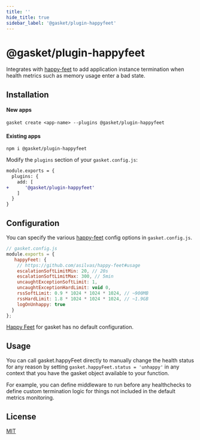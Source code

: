 ```yaml
---
title: ''
hide_title: true
sidebar_label: '@gasket/plugin-happyfeet'
---
```


# @gasket/plugin-happyfeet

Integrates with [happy-feet](https://github.com/asilvas/happy-feet#usage) to add application instance termination when health metrics such as memory usage enter a bad state.

## Installation

#### New apps

```
gasket create <app-name> --plugins @gasket/plugin-happyfeet
```

#### Existing apps

```
npm i @gasket/plugin-happyfeet
```

Modify the `plugins` section of your `gasket.config.js`:

```diff
module.exports = {
  plugins: {
    add: [
+      '@gasket/plugin-happyfeet'
    ]
  }
}
```

## Configuration

You can specify the various [happy-feet](https://github.com/asilvas/happy-feet#usage) config options in `gasket.config.js`.

```js
// gasket.config.js
module.exports = {
   happyFeet: {
    // https://github.com/asilvas/happy-feet#usage
    escalationSoftLimitMin: 20, // 20s
    escalationSoftLimitMax: 300, // 5min
    uncaughtExceptionSoftLimit: 1,
    uncaughtExceptionHardLimit: void 0,
    rssSoftLimit: 0.9 * 1024 * 1024 * 1024, // ~900MB
    rssHardLimit: 1.8 * 1024 * 1024 * 1024, // ~1.9GB
    logOnUnhappy: true
  }
};
```

[Happy Feet](https://github.com/asilvas/happy-feet#usage) for gasket has no default configuration.


## Usage

You can call gasket.happyFeet directly to manually change the health status for any reason
by setting `gasket.happyFeet.status = 'unhappy'` in any context that you have the gasket
object available to your function. 

For example, you can define middleware to run before any healthchecks to define custom
termination logic for things not included in the default metrics monitoring.

## License

[MIT](../../LICENSE.md)

<!-- LINKS -->
